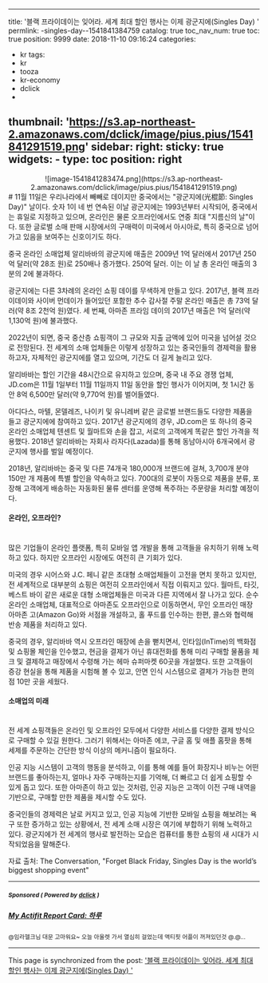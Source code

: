 
---
title: '블랙 프라이데이는 잊어라. 세계 최대 할인 행사는 이제 광군지에(Singles Day) '
permlink: -singles-day--1541841384759
catalog: true
toc_nav_num: true
toc: true
position: 9999
date: 2018-11-10 09:16:24
categories:
- kr
tags:
- kr
- tooza
- kr-economy
- dclick
- 
thumbnail: 'https://s3.ap-northeast-2.amazonaws.com/dclick/image/pius.pius/1541841291519.png'
sidebar:
    right:
        sticky: true
widgets:
    -
        type: toc
        position: right
---


<center>
![image-1541841283474.png](https://s3.ap-northeast-2.amazonaws.com/dclick/image/pius.pius/1541841291519.png)
</center>
#
11월 11일은 우리나라에서 빼빼로 데이지만 중국에서는 "광군지에(光棍節: Singles Day)" 날이다. 숫자 1이 네 번 연속된 이날 광군지에는 1993년부터 시작되어, 중국에서는 휴일로 지정하고 있으며, 온라인은 물론 오프라인에서도 연중 최대 "지름신의 날"이다. 또한 글로벌 소매 판매 시장에서의 구매력이 미국에서 아시아로, 특히 중국으로 넘어가고 있음을 보여주는 신호이기도 하다.  

중국 온라인 소매업체 알리바바의 광군지에 매출은 2009년 1억 달러에서 2017년 250억 달러(약 28조 원)로 250배나 증가했다. 250억 달러. 이는 이 날 총 온라인 매출의 3분의 2에 불과하다. 

광군지에는 다른 3차례의 온라인 쇼핑 데이를 무색하게 만들고 있다. 2017년, 블랙 프라이데이와 사이버 먼데이가 들어있던  포함한 추수 감사절 주말 온라인 매출은 총 73억 달러(약 8조 2천억 원)였다. 세 번째, 아마존 프라임 데이의 2017년 매출은 1억 달러(약 1,130억 원)에 불과했다.  

2022년이 되면, 중국 중산층 쇼핑객이 그 규모와 지출 금액에 있어 미국을 넘어설 것으로 전망된다. 전 세계의 소매 업체들은 이렇게 성장하고 있는 중국인들의 경제력을 활용하고자, 자체적인 광군지에를 열고 있으며, 기간도 더 길게 늘리고 있다.  

알리바바는 할인 기간을 48시간으로 유지하고 있으며, 중국 내 주요 경쟁 업체, JD.com은 11월 1일부터 11월 11일까지 11일 동안을 할인 행사가 이어지며, 첫 1시간 동안 8억 6,500만 달러(약 9,770억 원)를 벌어들였다.  

아디다스, 마텔, 몬델레즈, 나이키 및 유니레버 같은 글로벌 브랜드들도 다양한 제품을 들고 광군지에에 참여하고 있다. 2017년 광군지에의 경우, JD.com은 또 하나의 중국 온라인 소매업체 텐센트 및 월마트와 손을 잡고, 서로의 고객에게 똑같은 할인 가격을 적용했다. 2018년 알리바바는 자회사 라자다(Lazada)를 통해 동남아시아 6개국에서 광군지에 행사를 벌일 예정이다.  

2018년, 알리바바는 중국 및 다른 74개국 180,000개 브랜드에 걸쳐, 3,700개 분야 150만 개 제품에 특별 할인을 약속하고 있다. 700대의 로봇이 자동으로 제품을 분류, 포장해 고객에게 배송하는 자동화된 물류 센터를 운영해 폭주하는 주문량을 처리할 예정이다.  

#### 온라인, 오프라인? 
#
많은 기업들이 온라인 플랫폼, 특히 모바일 앱 개발을 통해 고객들을 유치하기 위해 노력하고 있다. 하지만 오프라인 시장에도 여전히 큰 기회가 있다. 

미국의 경우 시어스와 J.C. 페니 같은 초대형 소매업체들이 고전을 면치 못하고 있지만, 전 세계적으로 대부분의 쇼핑은 여전히 오프라인에서 직접 이뤄지고 있다. 월마트, 타깃, 베스트 바이 같은 새로운 대형 소매업체들은 미국과 다른 지역에서 잘 나가고 있다. 순수 온라인 소매업체, 대표적으로 아마존도 오프라인으로 이동하면서, 무인 오프라인 매장 아마존 고(Amazon Go)와 서점을 개설하고, 홀 푸드를 인수하는 한편, 콜스와 협력해 반송 제품을 처리하고 있다. 

중국의 경우, 알리바바 역시 오프라인 매장에 손을 뻗치면서, 인타임(InTime)의  백화점 및 쇼핑몰 체인을 인수했고, 현금을 결제가 아닌 휴대전화를 통해 미리 구매할 물품을 체크 및 결제하고 매장에서 수령해 가는  헤마 슈퍼마켓 60곳을 개설했다. 또한 고객들이 증강 현실을 통해 제품을 시험해 볼 수 있고, 안면 인식 시스템으로 결제가 가능한 편의점 10만 곳을 세웠다. 

#### 소매업의 미래 
#
전 세계 쇼핑객들은 온라인 및 오프라인 모두에서 다양한 서비스를 다양한 결제 방식으로 구매할 수 있길 원한다. 그러기 위해서는 아마존 에코, 구글 홈 및 애플 홈팟을 통해 세제를 주문하는 간단한 방식 이상의 메커니즘이 필요하다.  

인공 지능 시스템이 고객의 행동을 분석하고, 이를 통해 예를 들어 화장지나 비누는 어떤 브랜드를 좋아하는지, 얼마나 자주 구매하는지를 기억해, 더 빠르고 더 쉽게 쇼핑할 수 있게 돕고 있다. 또한 아마존이 하고 있는 것처럼, 인공 지능은 고객이 이전 구매 내역을 기반으로, 구매할 만한 제품을 제시할 수도 있다.  

중국인들의 경제력은 날로 커지고 있고, 인공 지능에 기반한 모바일 쇼핑을 해보려는 욕구 또한 증가하고 있는 상황에서, 전 세계 소매 시장은 여기에 부합하기 위해 노력하고 있다. 광군지에가  전 세계의 행사로 발전하는 모습은 컴퓨터를 통한 쇼핑의 새 시대가 시작되었음을 말해준다. 

자료 출처: The Conversation, "Forget Black Friday, Singles Day is the world’s biggest shopping event"


---

#####  <sub> **Sponsored ( Powered by [dclick](https://www.dclick.io) )** </sub>
##### [My Actifit Report Card: 하루](https://api.dclick.io/v1/c?x=eyJhbGciOiJIUzI1NiIsInR5cCI6IkpXVCJ9.eyJjIjoicGl1cy5waXVzIiwicyI6Ii1zaW5nbGVzLWRheS0tMTU0MTg0MTM4NDc1OSIsImEiOlsidC02MjQiXSwidXJsIjoiaHR0cHM6Ly9zdGVlbWl0LmNvbS9hY3RpZml0L0BtaW1pc3Rhci9hY3RpZml0LW1pbWlzdGFyLTIwMTgxMTA5dDEzMTkxOTE5NXoiLCJpYXQiOjE1NDE4NDEzODQsImV4cCI6MTg1NzIwMTM4NH0.XK1CwnYrBwzTZTjSQupUdwF7abAPA9FpSUHctH2GWk4)
<sup>@임라헬크님 대문 고마워요~ 오늘 아울렛 가서 열심히 걸었는데 액티핏 어플이 꺼져있던것 @.@...</sup>
</center>

- - -

This page is synchronized from the post: ['블랙 프라이데이는 잊어라. 세계 최대 할인 행사는 이제 광군지에(Singles Day) '](https://steemit.com/@pius.pius/-singles-day--1541841384759)
